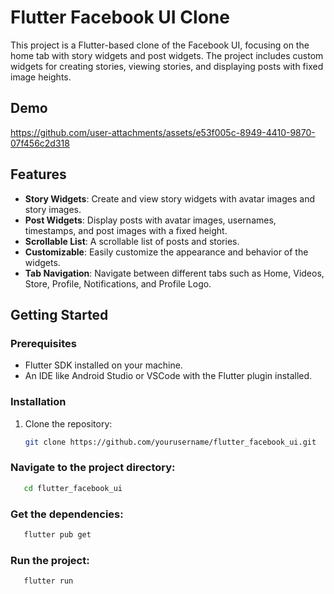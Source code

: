# Flutter Facebook UI Clone

This project is a Flutter-based clone of the Facebook UI, focusing on the home tab with story widgets and post widgets. The project includes custom widgets for creating stories, viewing stories, and displaying posts with fixed image heights.

## Demo 
https://github.com/user-attachments/assets/e53f005c-8949-4410-9870-07f456c2d318


## Features

- **Story Widgets**: Create and view story widgets with avatar images and story images.
- **Post Widgets**: Display posts with avatar images, usernames, timestamps, and post images with a fixed height.
- **Scrollable List**: A scrollable list of posts and stories.
- **Customizable**: Easily customize the appearance and behavior of the widgets.
- **Tab Navigation**: Navigate between different tabs such as Home, Videos, Store, Profile, Notifications, and Profile Logo.

## Getting Started

### Prerequisites

- Flutter SDK installed on your machine.
- An IDE like Android Studio or VSCode with the Flutter plugin installed.

### Installation

1. Clone the repository:
   ```sh
   git clone https://github.com/yourusername/flutter_facebook_ui.git
   ```
   
### Navigate to the project directory:
```sh
   cd flutter_facebook_ui
   ```
### Get the dependencies:
```sh
   flutter pub get
   ```
### Run the project:
```sh
   flutter run
   ```
